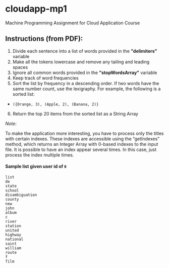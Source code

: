 # cloudapp-mp1
Machine Programming Assignment for Cloud Application Course

## Instructions (from PDF):
1. Divide each sentence into a list of words provided in the **"delimiters"** variable
2. Make all the tokens lowercase and remove any tailing and leading spaces
3. Ignore all common words provided in the **"stopWordsArray"** variable
4. Keep track of word frequencies
5. Sort the list by frequency in a descending order. If two words have the same number
count, use the lexigraphy. For example, the following is a sorted list:
  - `({Orange, 3), (Apple, 2), (Banana, 2)}`
6. Return the top 20 items from the sorted list as a String Array

*Note:*

To make the application more interesting, you have to process only the titles with certain
indexes. These indexes are accessible using the “getIndexes” method, which returns an Integer
Array with 0-based indexes to the input file. It is possible to have an index appear several times.
In this case, just process the index multiple times.

#### Sample list given user id of `0`
```log
list
de
state
school
disambiguation
county
new
john
album
c
river
station
united
highway
national
saint
william
route
f
film
```
